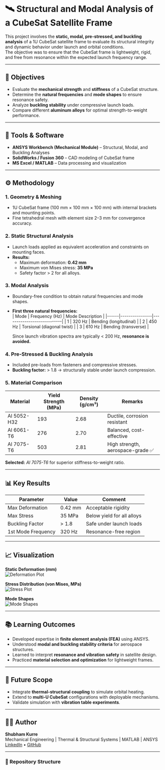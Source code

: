 # 🛰️ Structural and Modal Analysis of a CubeSat Satellite Frame

This project involves the **static, modal, pre-stressed, and buckling analysis** of a 1U CubeSat satellite frame to evaluate its structural integrity and dynamic behavior under launch and orbital conditions.  
The objective was to ensure that the CubeSat frame is lightweight, rigid, and free from resonance within the expected launch frequency range.

---

## 🎯 Objectives
- Evaluate the **mechanical strength** and **stiffness** of a CubeSat structure.
- Determine the **natural frequencies** and **mode shapes** to ensure resonance safety.
- Analyze **buckling stability** under compressive launch loads.
- Compare different **aluminum alloys** for optimal strength-to-weight performance.

---

## 🧰 Tools & Software
- **ANSYS Workbench (Mechanical Module)** – Structural, Modal, and Buckling Analyses  
- **SolidWorks / Fusion 360** – CAD modeling of CubeSat frame  
- **MS Excel / MATLAB** – Data processing and visualization  

---

## ⚙️ Methodology

### 1. Geometry & Meshing
- 1U CubeSat frame (100 mm × 100 mm × 100 mm) with internal brackets and mounting points.
- Fine tetrahedral mesh with element size 2–3 mm for convergence accuracy.

### 2. Static Structural Analysis
- Launch loads applied as equivalent acceleration and constraints on mounting faces.
- **Results:**  
  - Maximum deformation: **0.42 mm**  
  - Maximum von Mises stress: **35 MPa**  
  - Safety factor > 2 for all alloys.

### 3. Modal Analysis
- Boundary-free condition to obtain natural frequencies and mode shapes.  
- **First three natural frequencies:**  
  | Mode | Frequency (Hz) | Mode Description          |
  |------|----------------|----------------------------|
  | 1    | 320 Hz         | Bending (longitudinal)     |
  | 2    | 450 Hz         | Torsional (diagonal twist) |
  | 3    | 610 Hz         | Bending (transverse)       |

  Since launch vibration spectra are typically < 200 Hz, **resonance is avoided.**

### 4. Pre-Stressed & Buckling Analysis
- Included pre-loads from fasteners and compressive stresses.
- **Buckling factor:** > 1.8 → structurally stable under launch compression.

### 5. Material Comparison
| Material | Yield Strength (MPa) | Density (g/cm³) | Remarks |
|-----------|----------------------|-----------------|----------|
| Al 5052-H32 | 193 | 2.68 | Ductile, corrosion resistant |
| Al 6061-T6 | 276 | 2.70 | Balanced, cost-effective |
| Al 7075-T6 | 503 | 2.81 | High strength, aerospace-grade ✅ |

**Selected:** *Al 7075-T6* for superior stiffness-to-weight ratio.

---

## 📊 Key Results

| Parameter | Value | Comment |
|------------|--------|----------|
| Max Deformation | 0.42 mm | Acceptable rigidity |
| Max Stress | 35 MPa | Below yield for all alloys |
| Buckling Factor | > 1.8 | Safe under launch loads |
| 1st Mode Frequency | 320 Hz | Resonance-free region |

---

## 📈 Visualization

**Static Deformation (mm)**  
![Deformation Plot](Results/deformation_mode1.png)

**Stress Distribution (von Mises, MPa)**  
![Stress Plot](Results/stress_contours.png)

**Mode Shapes**  
![Mode Shapes](Results/mode_shapes.png)

---

## 📚 Learning Outcomes
- Developed expertise in **finite element analysis (FEA)** using ANSYS.
- Understood **modal and buckling stability criteria** for aerospace structures.
- Learned to interpret **resonance and vibration safety** in satellite design.
- Practiced **material selection and optimization** for lightweight frames.

---

## 🧭 Future Scope
- Integrate **thermal-structural coupling** to simulate orbital heating.
- Extend to **multi-U CubeSat** configurations with deployable mechanisms.
- Validate simulation with **vibration table experiments**.

---

## 👨‍💻 Author
**Shubham Kurre**  
Mechanical Engineering | Thermal & Structural Systems | MATLAB | ANSYS  
[LinkedIn](https://linkedin.com/in/) • [GitHub](https://github.com/shubhamkurre)

---

### 📂 Repository Structure

